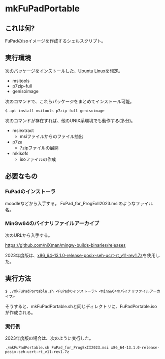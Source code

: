 # mkFuPadPortable
## これは何?
FuPadのisoイメージを作成するシェルスクリプト。

## 実行環境
次のパッケージをインストールした、Ubuntu Linuxを想定。
- msitools
- p7zip-full
- genisoimage

次のコマンドで、これらパッケージをまとめてインストール可能。
```shell
$ apt install msitools p7zip-full genisoimage
```
次のコマンドが存在すれば、他のUNIX系環境でも動作する(多分)。
- msiextract
    - msiファイルからのファイル抽出
- p7za
    - 7zipファイルの展開
- mkisofs
    - isoファイルの作成

## 必要なもの
### FuPadのインストーラ
moodleなどから入手する。
FuPad_for_ProgExII2023.msiのようなファイル名。

### MinGw64のバイナリファイルアーカイブ
次のURLから入手する。

https://github.com/niXman/mingw-builds-binaries/releases

2023年度版は、[x86_64-13.1.0-release-posix-seh-ucrt-rt_v11-rev1.7z](https://github.com/niXman/mingw-builds-binaries/releases/download/13.1.0-rt_v11-rev1/x86_64-13.1.0-release-posix-seh-ucrt-rt_v11-rev1.7z)を使用した。

## 実行方法

```shell
$ ./mkFuPadPortable.sh <FuPadのインストーラ> <MinGw64のバイナリファイルアーカイブ>
```
そうすると、mkFuPadPortable.shと同じディレクトリに、FuPadPortable.isoが作成される。

### 実行例
2023年度版の場合は、次のように実行した。

```shell
./mkFuPadPortable.sh FuPad_for_ProgExII2023.msi x86_64-13.1.0-release-posix-seh-ucrt-rt_v11-rev1.7z
```

